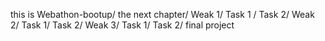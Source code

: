 this is Webathon-bootup/
the next chapter/
Weak 1/
Task 1 /
Task 2/
Weak 2/
Task 1/
Task 2/
Weak 3/ 
Task 1/ 
Task 2/ 
final project 
